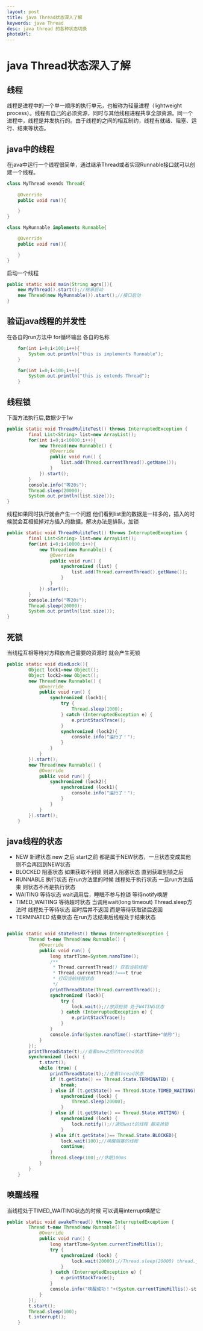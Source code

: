```yaml
---
layout: post
title: java Thread状态深入了解
keywords: java Thread 
desc: java thread 的各种状态切换
photoUrl:
---
```


# java Thread状态深入了解

## 线程

线程是进程中的一个单一顺序的执行单元，也被称为轻量进程（lightweight process）。线程有自己的必须资源，同时与其他线程进程共享全部资源。同一个进程中，线程是并发执行的。由于线程的之间的相互制约，线程有就绪、阻塞、运行、结束等状态。

## java中的线程

在java中运行一个线程很简单，通过继承Thread或者实现Runnable接口就可以创建一个线程。
```java
class MyThread exends Thread{
	
	@Override
	public void run(){

	}
}

class MyRunnable implements Runnable{

	@Override
	public void run(){

	}	
}
```
启动一个线程
```java
public static void main(String agrs[]){
	new MyThread().start();//继承启动
	new Thread(new MyRunnable()).start();//接口启动
}

```

## 验证java线程的并发性
在各自的run方法中 for循环输出 各自的名称
```java
	for(int i=0;i<100;i++){
		System.out.println("this is implements Runnable");
    }

    for(int i=0;i<100;i++){
		System.out.println("this is extends Thread");
    }
```

## 线程锁
下面方法执行后,数据少于1w
```java
public static void ThreadMuliteTest() throws InterruptedException {
        final List<String> list=new ArrayList();
        for(int i=0;i<10000;i++){
            new Thread(new Runnable() {
                @Override
                public void run() {
                    list.add(Thread.currentThread().getName());
                }
            }).start();
        }
        console.info("等20s");
        Thread.sleep(20000);
        System.out.println(list.size());
}
```
线程如果同时执行就会产生一个问题 他们看到list里的数据是一样多的，插入的时候就会互相抵掉对方插入的数据，解决办法是排队，加锁
```java
public static void ThreadMuliteTest() throws InterruptedException {
        final List<String> list=new ArrayList();
        for(int i=0;i<10000;i++){
            new Thread(new Runnable() {
                @Override
                public void run() {
                	synchronized (list) {
                    	list.add(Thread.currentThread().getName());
                	}
                }
            }).start();
        }
        console.info("等20s");
        Thread.sleep(20000);
        System.out.println(list.size());
}

```

## 死锁

当线程互相等待对方释放自己需要的资源时 就会产生死锁

```java
public static void diedLock(){
        Object lock1=new Object();
        Object lock2=new Object();
        new Thread(new Runnable() {
            @Override
            public void run() {
                synchronized (lock1){
                    try {
                        Thread.sleep(1000);
                    } catch (InterruptedException e) {
                        e.printStackTrace();
                    }
                    synchronized (lock2){
                        console.info("运行了！");
                    }
                }
            }
        }).start();
        new Thread(new Runnable() {
            @Override
            public void run() {
                synchronized (lock2){
                    synchronized (lock1){
                        console.info("运行了！");
                    }
                }
            }
        }).start();
    }
```
## java线程的状态

* NEW 新建状态 
   new 之后 start之前 都是属于NEW状态，一旦状态变成其他 则不会再回到NEW状态
* BLOCKED 阻塞状态
	如果获取不到锁 则进入阻塞状态 直到获取到锁之后
* RUNNABLE 执行状态
	在run方法里的时候 线程处于执行状态 一旦run方法结束 则状态不再是执行状态
* WAITING 等待状态
	wait调用后，睡眠不参与抢锁 等待notify唤醒
* TIMED_WAITING 等待超时状态
	当调用wait(long timeout) Thread.sleep方法时 线程处于等待状态 超时后并不返回 而是等待获取锁后返回
* TERMINATED 结束状态
    在run方法结束后线程处于结束状态

```java

public static void stateTest() throws InterruptedException {
        Thread t=new Thread(new Runnable() {
            @Override
            public void run() {
                long startTime=System.nanoTime();
                /**
                 * Thread.currentThread() 获取当前线程
                 * Thread.currentThread()===t true
                 * 打印当前线程状态
                 */
                printThreadState(Thread.currentThread());
                synchronized (lock){
                    try {
                        lock.wait();//放弃抢锁 处于WATING状态
                    } catch (InterruptedException e) {
                        e.printStackTrace();
                    }
                }
                console.info(System.nanoTime()-startTime+"纳秒");
            }
        });
        printThreadState(t);//查看new之后的thread状态
        synchronized (lock) {
            t.start();
            while (true) {
                printThreadState(t);//查看thread状态
                if (t.getState() == Thread.State.TERMINATED) {
                    break;
                } else if (t.getState() == Thread.State.TIMED_WAITING) {
                    synchronized (lock) {
                        Thread.sleep(20000);
                    }
                } else if (t.getState() == Thread.State.WAITING) {
                    synchronized (lock) {
                        lock.notify();//通知wait的线程 醒来抢锁
                    }
                } else if(t.getState()== Thread.State.BLOCKED){
                    lock.wait(100);//唤醒阻塞的线程
                    continue;
                }
                Thread.sleep(100);//休眠100ms
            }
        }
    }

```

## 唤醒线程

当线程处于TIMED_WAITING状态的时候 可以调用interrupt唤醒它
```java
public static void awakeThread() throws InterruptedException {
        Thread t=new Thread(new Runnable() {
            @Override
            public void run() {
                long startTime=System.currentTimeMillis();
                try {
                    synchronized (lock) {
                        lock.wait(20000);//Thread.sleep(20000) thread.join() lock.wait();
                    }
                } catch (InterruptedException e) {
                    e.printStackTrace();
                }
                console.info("唤醒成功！"+(System.currentTimeMillis()-startTime)+"s");
            }
        });
        t.start();
        Thread.sleep(100);
        t.interrupt();
    }
```